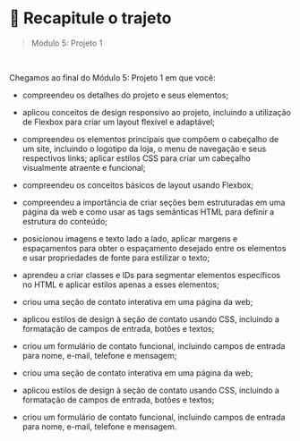 # 📌 Recapitule o trajeto
> Módulo 5: Projeto 1

<br>

Chegamos ao final do Módulo 5: Projeto 1 em que você:

- compreendeu os detalhes do projeto e seus elementos;

- aplicou conceitos de design responsivo ao projeto, incluindo a utilização de Flexbox para criar um layout flexível e adaptável;

- compreendeu os elementos principais que compõem o cabeçalho de um site, incluindo o logotipo da loja, o menu de navegação e seus respectivos links; aplicar estilos CSS para criar um cabeçalho visualmente atraente e funcional;

- compreendeu os conceitos básicos de layout usando Flexbox;

- compreendeu a importância de criar seções bem estruturadas em uma página da web e como usar as tags semânticas HTML para definir a estrutura do conteúdo;

- posicionou imagens e texto lado a lado, aplicar margens e espaçamentos para obter o espaçamento desejado entre os elementos e usar propriedades de fonte para estilizar o texto;

- aprendeu a criar classes e IDs para segmentar elementos específicos no HTML e aplicar estilos apenas a esses elementos;

- criou uma seção de contato interativa em uma página da web;

- aplicou estilos de design à seção de contato usando CSS, incluindo a formatação de campos de entrada, botões e textos;

- criou um formulário de contato funcional, incluindo campos de entrada para nome, e-mail, telefone e mensagem;

- criou uma seção de contato interativa em uma página da web;

- aplicou estilos de design à seção de contato usando CSS, incluindo a formatação de campos de entrada, botões e textos;

- criou um formulário de contato funcional, incluindo campos de entrada para nome, e-mail, telefone e mensagem.